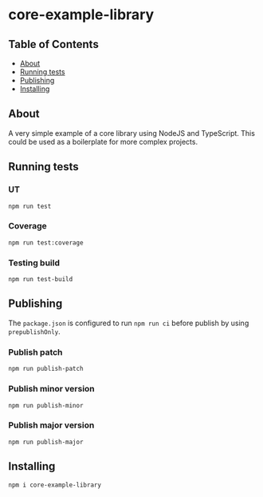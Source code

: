 # core-example-library

## Table of Contents

- [About](#about)
- [Running tests](#running_test)
- [Publishing](#publishing)
- [Installing](#installing)

## About <a name = "about"></a>

A very simple example of a core library using NodeJS and TypeScript. This could be used as a boilerplate for more complex projects.


## Running tests  <a name = "running_test"></a>


### UT
```
npm run test
```
### Coverage
```
npm run test:coverage
```
### Testing build
```
npm run test-build
```

## Publishing <a name = "publishing"></a>

The `package.json` is configured to run `npm run ci` before publish by using `prepublishOnly`.
### Publish patch
```
npm run publish-patch
```
### Publish minor version
```
npm run publish-minor
```
### Publish major version
```
npm run publish-major
```

## Installing <a name = "installing"></a>

```
npm i core-example-library
```
